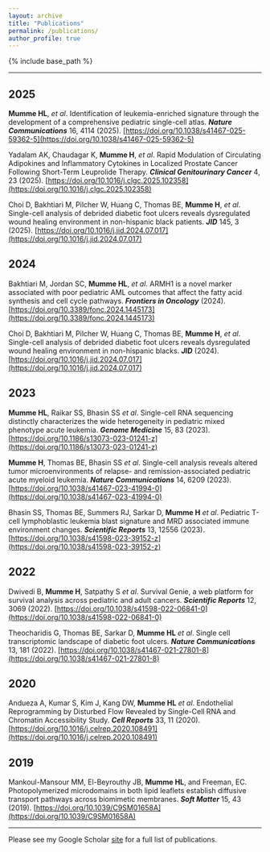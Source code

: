 ```yaml
---
layout: archive
title: "Publications"
permalink: /publications/
author_profile: true
---
```

{% include base_path %}

----------------
## 2025
**Mumme HL**, *et al*. Identification of leukemia-enriched signature through the development of a comprehensive pediatric single-cell atlas. ***Nature Communications*** 16, 4114 (2025). [https://doi.org/10.1038/s41467-025-59362-5](https://doi.org/10.1038/s41467-025-59362-5)

Yadalam AK, Chaudagar K, **Mumme H**, *et al*. Rapid Modulation of Circulating Adipokines and Inflammatory Cytokines in Localized Prostate Cancer Following Short-Term Leuprolide Therapy. ***Clinical Genitourinary Cancer*** 4, 23 (2025). [https://doi.org/10.1016/j.clgc.2025.102358](https://doi.org/10.1016/j.clgc.2025.102358)

Choi D, Bakhtiari M, Pilcher W, Huang C, Thomas BE, **Mumme H**, *et al*. Single-cell analysis of debrided diabetic foot ulcers reveals dysregulated wound healing environment in non-hispanic black patients. ***JID*** 145, 3 (2025). [https://doi.org/10.1016/j.jid.2024.07.017](https://doi.org/10.1016/j.jid.2024.07.017)

## 2024
Bakhtiari M, Jordan SC, **Mumme HL**, *et al*. ARMH1 is a novel marker associated with poor pediatric AML outcomes that affect the fatty acid synthesis and cell cycle pathways. ***Frontiers in Oncology*** (2024). [https://doi.org/10.3389/fonc.2024.1445173](https://doi.org/10.3389/fonc.2024.1445173)

Choi D, Bakhtiari M, Pilcher W, Huang C, Thomas BE, **Mumme H**, *et al*. Single-cell analysis of debrided diabetic foot ulcers reveals dysregulated wound healing environment in non-hispanic blacks. ***JID*** (2024). [https://doi.org/10.1016/j.jid.2024.07.017](https://doi.org/10.1016/j.jid.2024.07.017)

## 2023

**Mumme HL**, Raikar SS, Bhasin SS *et al*. Single-cell RNA sequencing distinctly characterizes the wide heterogeneity in pediatric mixed phenotype acute leukemia. ***Genome Medicine*** 15, 83 (2023). [https://doi.org/10.1186/s13073-023-01241-z](https://doi.org/10.1186/s13073-023-01241-z)

**Mumme H**, Thomas BE, Bhasin SS *et al*. Single-cell analysis reveals altered tumor microenvironments of relapse- and remission-associated pediatric acute myeloid leukemia. ***Nature Communications*** 14, 6209 (2023). [https://doi.org/10.1038/s41467-023-41994-0](https://doi.org/10.1038/s41467-023-41994-0)

Bhasin SS, Thomas BE, Summers RJ, Sarkar D, **Mumme H** *et al*. Pediatric T-cell lymphoblastic leukemia blast signature and MRD associated immune environment changes. ***Scientific Reports*** 13, 12556 (2023). [https://doi.org/10.1038/s41598-023-39152-z](https://doi.org/10.1038/s41598-023-39152-z)

## 2022

Dwivedi B, **Mumme H**, Satpathy S *et al*. Survival Genie, a web platform for survival analysis across pediatric and adult cancers. ***Scientific Reports*** 12, 3069 (2022). [https://doi.org/10.1038/s41598-022-06841-0](https://doi.org/10.1038/s41598-022-06841-0)

Theocharidis G, Thomas BE, Sarkar D, **Mumme HL** *et al*. Single cell transcriptomic landscape of diabetic foot ulcers. ***Nature Communications*** 13, 181 (2022). [https://doi.org/10.1038/s41467-021-27801-8](https://doi.org/10.1038/s41467-021-27801-8)

## 2020

Andueza A, Kumar S, Kim J, Kang DW, **Mumme HL** *et al*. Endothelial Reprogramming by Disturbed Flow Revealed by Single-Cell RNA and Chromatin Accessibility Study. ***Cell Reports*** 33, 11 (2020). [https://doi.org/10.1016/j.celrep.2020.108491](https://doi.org/10.1016/j.celrep.2020.108491)

## 2019

Mankoul-Mansour MM, El-Beyrouthy JB, **Mumme HL**, and Freeman, EC. Photopolymerized microdomains in both lipid leaflets establish diffusive transport pathways across biomimetic membranes. ***Soft Matter*** 15, 43 (2019). [https://doi.org/10.1039/C9SM01658A](https://doi.org/10.1039/C9SM01658A)

----------------

Please see my Google Scholar [site](https://scholar.google.com/citations?user=kSPZgioAAAAJ&hl=en) for a full list of publications.
